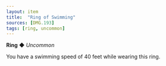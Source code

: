 ```yaml
---
layout: item
title:  "Ring of Swimming"
sources: [DMG.193]
tags: [ring, uncommon]
---
```


**Ring** ◆ *Uncommon*

You have a swimming speed of 40 feet while wearing this ring.